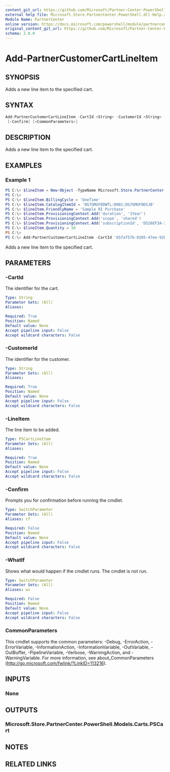 ```yaml
---
content_git_url: https://github.com/Microsoft/Partner-Center-PowerShell/blob/master/docs/help/Add-PartnerCustomerCartLineItem.md
external help file: Microsoft.Store.PartnerCenter.PowerShell.dll-Help.xml
Module Name: PartnerCenter
online version: https://docs.microsoft.com/powershell/module/partnercenter/add-partnercustomercartlineitem
original_content_git_url: https://github.com/Microsoft/Partner-Center-PowerShell/blob/master/docs/help/Add-PartnerCustomerCartLineItem.md
schema: 2.0.0
---
```


# Add-PartnerCustomerCartLineItem

## SYNOPSIS
Adds a new line item to the specified cart.

## SYNTAX

```powershell
Add-PartnerCustomerCartLineItem -CartId <String> -CustomerId <String> -LineItem <PSCartLineItem> [-WhatIf]
 [-Confirm] [<CommonParameters>]
```

## DESCRIPTION
Adds a new line item to the specified cart.

## EXAMPLES

### Example 1
```powershell
PS C:\> $lineItem = New-Object -TypeName Microsoft.Store.PartnerCenter.PowerShell.Models.Carts.PSCartLineItem
PS C:\>
PS C:\> $lineItem.BillingCycle = 'OneTime'
PS C:\> $lineItem.CatalogItemId = 'DG7GMGF0DWTL:0001:DG7GMGF0DSJB'
PS C:\> $lineItem.FriendlyName = 'Sample RI Purchase'
PS C:\> $lineItem.ProvisioningContext.Add('duration', '1Year')
PS C:\> $lineItem.ProvisioningContext.Add('scope', 'shared')
PS C:\> $lineItem.ProvisioningContext.Add('subscriptionId', 'D526EF3A-35E6-477F-A64C-906F6177FBFA')
PS C:\> $lineItem.Quantity = 10
PS C:\>
PS C:\> Add-PartnerCustomerCartLineItem -CartId '65faf57b-0205-47ee-92b3-08dcf233ea73' -CustomerId '46a62ece-10ad-42e5-b3f1-b2ed53e6fc08' -LineItem $lineItem
```

Adds a new line item to the specified cart.

## PARAMETERS

### -CartId
The identifier for the cart.

```yaml
Type: String
Parameter Sets: (All)
Aliases:

Required: True
Position: Named
Default value: None
Accept pipeline input: False
Accept wildcard characters: False
```

### -CustomerId
The identifier for the customer.

```yaml
Type: String
Parameter Sets: (All)
Aliases:

Required: True
Position: Named
Default value: None
Accept pipeline input: False
Accept wildcard characters: False
```

### -LineItem
The line item to be added.

```yaml
Type: PSCartLineItem
Parameter Sets: (All)
Aliases:

Required: True
Position: Named
Default value: None
Accept pipeline input: False
Accept wildcard characters: False
```

### -Confirm
Prompts you for confirmation before running the cmdlet.

```yaml
Type: SwitchParameter
Parameter Sets: (All)
Aliases: cf

Required: False
Position: Named
Default value: None
Accept pipeline input: False
Accept wildcard characters: False
```

### -WhatIf
Shows what would happen if the cmdlet runs.
The cmdlet is not run.

```yaml
Type: SwitchParameter
Parameter Sets: (All)
Aliases: wi

Required: False
Position: Named
Default value: None
Accept pipeline input: False
Accept wildcard characters: False
```

### CommonParameters
This cmdlet supports the common parameters: -Debug, -ErrorAction, -ErrorVariable, -InformationAction, -InformationVariable, -OutVariable, -OutBuffer, -PipelineVariable, -Verbose, -WarningAction, and -WarningVariable. For more information, see about_CommonParameters (http://go.microsoft.com/fwlink/?LinkID=113216).

## INPUTS

### None

## OUTPUTS

### Microsoft.Store.PartnerCenter.PowerShell.Models.Carts.PSCart

## NOTES

## RELATED LINKS
